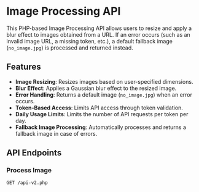 # Image Processing API

This PHP-based Image Processing API allows users to resize and apply a blur effect to images obtained from a URL. If an error occurs (such as an invalid image URL, a missing token, etc.), a default fallback image (`no_image.jpg`) is processed and returned instead.

## Features

- **Image Resizing**: Resizes images based on user-specified dimensions.
- **Blur Effect**: Applies a Gaussian blur effect to the resized image.
- **Error Handling**: Returns a default image (`no_image.jpg`) when an error occurs.
- **Token-Based Access**: Limits API access through token validation.
- **Daily Usage Limits**: Limits the number of API requests per token per day.
- **Fallback Image Processing**: Automatically processes and returns a fallback image in case of errors.

## API Endpoints

### Process Image

```http
GET /api-v2.php
